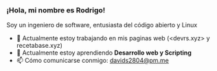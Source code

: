 ### ¡Hola, mi nombre es Rodrigo!

<!--
- 🔭 I’m currently working on ...
- 🌱 I’m currently learning ...
- 👯 I’m looking to collaborate on ...
- 🤔 I’m looking for help with ...
- 💬 Ask me about ...
- 📫 How to reach me: ...
- 😄 Pronouns: ...
- ⚡ Fun fact: ...
:computer: Línea de código más utilizada `git commit -m "Initial Commit"`
-->

Soy un ingeniero de software, entusiasta del código abierto y Linux

- 🔭 Actualmente estoy trabajando en mis paginas web (<devrs.xyz> y recetabase.xyz)
- 🌱 Actualmente estoy aprendiendo **Desarrollo web y Scripting**
- 📫 Cómo comunicarse conmigo: davids2804@pm.me


<!--<img src="https://github-readme-stats.vercel.app/api/top-langs/?username=rs288&langs_count=10&theme=tokyonight&layout=compact" alt="rs288 :: Top Langs" />-->

 
